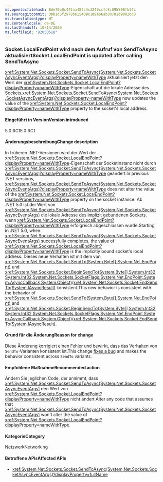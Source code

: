 ```yaml
---
ms.openlocfilehash: 8de70b0c445aa48fc4c3249ccfc8c095890fb14c
ms.sourcegitcommit: 39b1d5f2978be15409c189a66ab30781d9082cd8
ms.translationtype: HT
ms.contentlocale: de-DE
ms.lasthandoff: 10/14/2020
ms.locfileid: "92050518"
---
```

### <a name="socketlocalendpoint-is-updated-after-calling-sendtoasync"></a><span data-ttu-id="0c363-101">Socket.LocalEndPoint wird nach dem Aufruf von SendToAsync aktualisiert</span><span class="sxs-lookup"><span data-stu-id="0c363-101">Socket.LocalEndPoint is updated after calling SendToAsync</span></span>

<span data-ttu-id="0c363-102"><xref:System.Net.Sockets.Socket.SendToAsync(System.Net.Sockets.SocketAsyncEventArgs)?displayProperty=nameWithType> aktualisiert jetzt den Wert der <xref:System.Net.Sockets.Socket.LocalEndPoint?displayProperty=nameWithType>-Eigenschaft auf die lokale Adresse des Sockets.</span><span class="sxs-lookup"><span data-stu-id="0c363-102"><xref:System.Net.Sockets.Socket.SendToAsync(System.Net.Sockets.SocketAsyncEventArgs)?displayProperty=nameWithType> now updates the value of the <xref:System.Net.Sockets.Socket.LocalEndPoint?displayProperty=nameWithType> property to the socket's local address.</span></span>

#### <a name="version-introduced"></a><span data-ttu-id="0c363-103">Eingeführt in Version</span><span class="sxs-lookup"><span data-stu-id="0c363-103">Version introduced</span></span>

<span data-ttu-id="0c363-104">5.0 RC1</span><span class="sxs-lookup"><span data-stu-id="0c363-104">5.0 RC1</span></span>

#### <a name="change-description"></a><span data-ttu-id="0c363-105">Änderungsbeschreibung</span><span class="sxs-lookup"><span data-stu-id="0c363-105">Change description</span></span>

<span data-ttu-id="0c363-106">In früheren .NET-Versionen wird der Wert der <xref:System.Net.Sockets.Socket.LocalEndPoint?displayProperty=nameWithType>-Eigenschaft der Socketinstanz nicht durch <xref:System.Net.Sockets.Socket.SendToAsync(System.Net.Sockets.SocketAsyncEventArgs)?displayProperty=nameWithType> geändert.</span><span class="sxs-lookup"><span data-stu-id="0c363-106">In previous .NET versions, <xref:System.Net.Sockets.Socket.SendToAsync(System.Net.Sockets.SocketAsyncEventArgs)?displayProperty=nameWithType> does not alter the value of the <xref:System.Net.Sockets.Socket.LocalEndPoint?displayProperty=nameWithType> property on the socket instance.</span></span> <span data-ttu-id="0c363-107">Ab .NET 5.0 ist der Wert von <xref:System.Net.Sockets.Socket.SendToAsync(System.Net.Sockets.SocketAsyncEventArgs)> die lokale Adresse des implizit gebundenen Sockets, wenn <xref:System.Net.Sockets.Socket.LocalEndPoint?displayProperty=nameWithType> erfolgreich abgeschlossen wurde.</span><span class="sxs-lookup"><span data-stu-id="0c363-107">Starting in .NET 5.0, when <xref:System.Net.Sockets.Socket.SendToAsync(System.Net.Sockets.SocketAsyncEventArgs)> successfully completes, the value of <xref:System.Net.Sockets.Socket.LocalEndPoint?displayProperty=nameWithType> is the implicitly bound socket's local address.</span></span> <span data-ttu-id="0c363-108">Dieses neue Verhalten ist mit dem von <xref:System.Net.Sockets.Socket.SendTo(System.Byte[],System.Net.EndPoint)> und <xref:System.Net.Sockets.Socket.BeginSendTo(System.Byte[],System.Int32,System.Int32,System.Net.Sockets.SocketFlags,System.Net.EndPoint,System.AsyncCallback,System.Object)>/<xref:System.Net.Sockets.Socket.EndSendTo(System.IAsyncResult)> konsistent.</span><span class="sxs-lookup"><span data-stu-id="0c363-108">This new behavior is consistent with the behavior of <xref:System.Net.Sockets.Socket.SendTo(System.Byte[],System.Net.EndPoint)> and <xref:System.Net.Sockets.Socket.BeginSendTo(System.Byte[],System.Int32,System.Int32,System.Net.Sockets.SocketFlags,System.Net.EndPoint,System.AsyncCallback,System.Object)>/<xref:System.Net.Sockets.Socket.EndSendTo(System.IAsyncResult)>.</span></span>

#### <a name="reason-for-change"></a><span data-ttu-id="0c363-109">Grund für die Änderung</span><span class="sxs-lookup"><span data-stu-id="0c363-109">Reason for change</span></span>

<span data-ttu-id="0c363-110">Diese Änderung [korrigiert einen Fehler](https://github.com/dotnet/runtime/issues/915) und bewirkt, dass das Verhalten von `SendTo`-Varianten konsistent ist.</span><span class="sxs-lookup"><span data-stu-id="0c363-110">This change [fixes a bug](https://github.com/dotnet/runtime/issues/915) and makes the behavior consistent across `SendTo` variants.</span></span>

#### <a name="recommended-action"></a><span data-ttu-id="0c363-111">Empfohlene Maßnahme</span><span class="sxs-lookup"><span data-stu-id="0c363-111">Recommended action</span></span>

<span data-ttu-id="0c363-112">Ändern Sie jeglichen Code, der annimmt, dass <xref:System.Net.Sockets.Socket.SendToAsync(System.Net.Sockets.SocketAsyncEventArgs)> den Wert von <xref:System.Net.Sockets.Socket.LocalEndPoint?displayProperty=nameWithType> nicht ändert.</span><span class="sxs-lookup"><span data-stu-id="0c363-112">Alter any code that assumes that <xref:System.Net.Sockets.Socket.SendToAsync(System.Net.Sockets.SocketAsyncEventArgs)> won't alter the value of <xref:System.Net.Sockets.Socket.LocalEndPoint?displayProperty=nameWithType>.</span></span>

#### <a name="category"></a><span data-ttu-id="0c363-113">Kategorie</span><span class="sxs-lookup"><span data-stu-id="0c363-113">Category</span></span>

<span data-ttu-id="0c363-114">Netzwerk</span><span class="sxs-lookup"><span data-stu-id="0c363-114">Networking</span></span>

#### <a name="affected-apis"></a><span data-ttu-id="0c363-115">Betroffene APIs</span><span class="sxs-lookup"><span data-stu-id="0c363-115">Affected APIs</span></span>

- <xref:System.Net.Sockets.Socket.SendToAsync(System.Net.Sockets.SocketAsyncEventArgs)?displayProperty=fullName>

<!--

#### Affected APIs

- `M:System.Net.Sockets.Socket.SendToAsync(System.Net.Sockets.SocketAsyncEventArgs)`

-->

